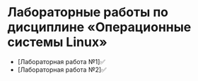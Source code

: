 # Лабораторные работы по дисциплине «Операционные системы Linux»
- [Лабораторная работа №1]✅
- [Лабораторная работа №2]✅
